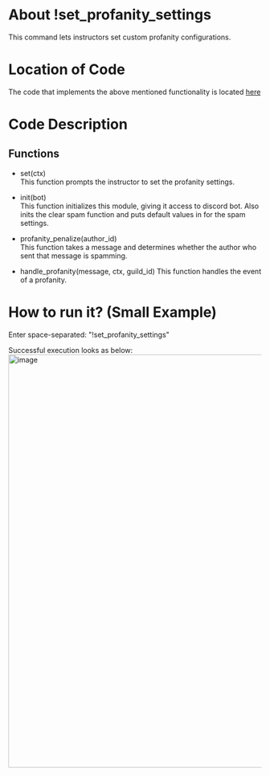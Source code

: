 # About !set_profanity_settings

This command lets instructors set custom profanity configurations. 

# Location of Code

The code that implements the above mentioned functionality is located [here](https://github.com/psvkaushik/CSC-510-Project3-TeachersPetBotv2.0/blob/main/src/profanity_custom.py)

# Code Description

## Functions

- set(ctx) <br>
  This function prompts the instructor to set the profanity settings.

- init(bot) <br>
  This function initializes this module, giving it access to discord bot. Also inits the clear spam function and puts default values in for the spam settings.

- profanity_penalize(author_id) <br>
  This function takes a message and determines whether the author who sent that message is spamming.

- handle_profanity(message, ctx, guild_id)
  This function handles the event of a profanity.

# How to run it? (Small Example)

Enter space-separated: "!set_profanity_settings"

Successful execution looks as below:  
<img width="822" alt="image" src="https://github.com/psvkaushik/CSC-510-Project3-TeachersPetBotv2.0/assets/144864099/7adec811-7169-406d-9643-b62f6b92d402">

